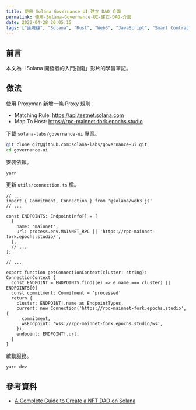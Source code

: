 ```yaml
---
title: 使用 Solana Governance UI 建立 DAO 介面
permalink: 使用-Solana-Governance-UI-建立-DAO-介面
date: 2022-04-28 20:05:15
tags: ["區塊鏈", "Solana", "Rust", "Web3", "JavaScript", "Smart Contract", "NFT", "DAO"]
---
```


## 前言

本文為「Solana 開發者的入門指南」影片的學習筆記。

## 做法

使用 Proxyman 新增一條 Proxy 規則：

- Matching Rule: <https://api.testnet.solana.com>
- Map To Host: <https://rpc-mainnet-fork.epochs.studio>

下載 `solana-labs/governance-ui` 專案。

```BASH
git clone git@github.com:solana-labs/governance-ui.git
cd governance-ui
```

安裝依賴。

```JS
yarn
```

更新 `utils/connection.ts` 檔。

```JS
// ...
import { Commitment, Connection } from '@solana/web3.js'
// ...

const ENDPOINTS: EndpointInfo[] = [
  {
    name: 'mainnet',
    url: process.env.MAINNET_RPC || 'https://rpc-mainnet-fork.epochs.studio/',
  },
  // ...
];

// ...

export function getConnectionContext(cluster: string): ConnectionContext {
  const ENDPOINT = ENDPOINTS.find((e) => e.name === cluster) || ENDPOINTS[0]
  const commitment: Commitment = 'processed'
  return {
    cluster: ENDPOINT!.name as EndpointTypes,
    current: new Connection('https://rpc-mainnet-fork.epochs.studio', {
      commitment,
      wsEndpoint: 'wss://rpc-mainnet-fork.epochs.studio/ws',
    }),
    endpoint: ENDPOINT!.url,
  }
}
```

啟動服務。

```BASH
yarn dev
```

## 參考資料

- [A Complete Guide to Create a NFT DAO on Solana](https://book.solmeet.dev/notes/complete-guide-to-create-nft-dao)
